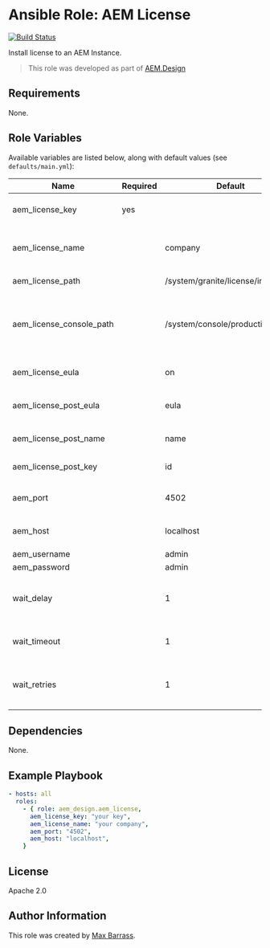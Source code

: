 # Ansible Role: AEM License

[![Build Status](https://travis-ci.org/aem-design/ansible-role-aem-license.svg?branch=master)](https://travis-ci.org/aem-design/ansible-role-aem-license)

Install license to an AEM Instance.
> This role was developed as part of
> [AEM.Design](http://aem.design/)

## Requirements

None.

## Role Variables

Available variables are listed below, along with default values (see `defaults/main.yml`):

| Name                     	| Required 	| Default                                          	| Notes                                                 	|
|--------------------------	|----------	|--------------------------------------------------	|-------------------------------------------------------	|
| aem_license_key          	| yes      	|                                               	| license key submit value                              	|
| aem_license_name         	|          	| company                                           | company name submit value                             	|
| aem_license_path         	|        	| /system/granite/license/index.html               	| license page path                                     	|
| aem_license_console_path 	|          	| /system/console/productinfo                      	| license console path, used to check if license worked 	|
| aem_license_eula         	|          	| on                                               	| eula submit value                                     	|
| aem_license_post_eula    	|          	| eula                                             	| eula checkbox field name                              	|
| aem_license_post_name    	|          	| name                                             	| company name field name                               	|
| aem_license_post_key     	|          	| id                                               	| key field name                                        	|
|                          	|          	|                                                  	|                                                       	|
| aem_port                 	|          	| 4502                                           	| aem service port                                      	|
| aem_host                 	|          	| localhost                                      	| aem service host                                      	|
| aem_username           	|          	| admin                                             |                                                           |
| aem_password           	|          	| admin                                             |                                                           |
|                          	|          	|                                                  	|                                                       	|
| wait_delay               	|          	| 1                                                	| how long to wait between retries                      	|
| wait_timeout            	|          	| 1                                                	| how long to wait before terminating                      	|
| wait_retries            	|          	| 1                                                	| how many times to retry waiting                        	|
|                          	|          	|                                                  	|                                                       	|


## Dependencies

None.

## Example Playbook

```yaml
- hosts: all
  roles:
    - { role: aem_design.aem_license,
      aem_license_key: "your key",
      aem_license_name: "your company",
      aem_port: "4502",
      aem_host: "localhost",
    }
```

## License

Apache 2.0

## Author Information

This role was created by [Max Barrass](https://aem.design/).